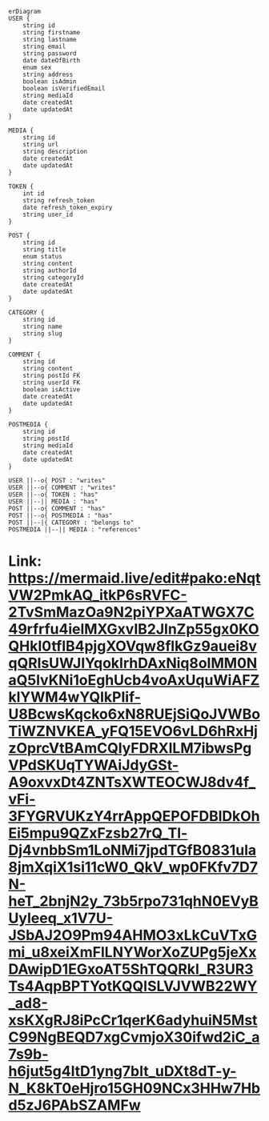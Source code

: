     erDiagram
    USER {
        string id
        string firstname
        string lastname
        string email
        string password
        date dateOfBirth
        enum sex
        string address
        boolean isAdmin
        boolean isVerifiedEmail
        string mediaId
        date createdAt
        date updatedAt
    }

    MEDIA {
        string id
        string url
        string description
        date createdAt
        date updatedAt
    }

    TOKEN {
        int id
        string refresh_token
        date refresh_token_expiry
        string user_id
    }

    POST {
        string id
        string title
        enum status
        string content
        string authorId
        string categoryId
        date createdAt
        date updatedAt
    }

    CATEGORY {
        string id
        string name
        string slug
    }

    COMMENT {
        string id
        string content
        string postId FK
        string userId FK
        boolean isActive
        date createdAt
        date updatedAt
    }

    POSTMEDIA {
        string id
        string postId
        string mediaId
        date createdAt
        date updatedAt
    }

    USER ||--o{ POST : "writes"
    USER ||--o{ COMMENT : "writes"
    USER ||--o{ TOKEN : "has"
    USER ||--|| MEDIA : "has"
    POST ||--o{ COMMENT : "has"
    POST ||--o{ POSTMEDIA : "has"
    POST ||--|{ CATEGORY : "belongs to"
    POSTMEDIA ||--|| MEDIA : "references"


# Link: https://mermaid.live/edit#pako:eNqtVW2PmkAQ_itkP6sRVFC-2TvSmMazOa9N2piYPXaATWGX7C49rfrfu4ielMXGxvIB2JlnZp55gx0KOQHkI0tfIB4pjgXOVqw8flkGz9auei8vqQRlsUWJIYqokIrhDAxNiq8oIMM0NaQ5lvKNi1oEghUcb4voAxUquWiAFZklYWM4wYQIkPIif-U8BcwsKqcko6xN8RUEjSiQoJVWBoTiWZNVKEA_yFQ15EVO6vLD6hRxHjzOprcVtBAmCQIyFDRXlLM7ibwsPgVPdSKUqTYWAiJdyGSt-A9oxvxDt4ZNTsXWTEOCWJ8dv4f_vFi-3FYGRVUKzY4rrAppQEPOFDBlDkOhEi5mpu9QZxFzsb27rQ_Tl-Dj4vnbbSm1LoNMi7jpdTGfB0831ula8jmXqiX1si11cW0_QkV_wp0FKfv7D7N-heT_2bnjN2y_73b5rpo731qhN0EVyBUyIeeq_x1V7U-JSbAJ2O9Pm94AHMO3xLkCuVTxGmi_u8xeiXmFlLNYWorXoZUPg5jeXxDAwipD1EGxoAT5ShTQQRkI_R3UR3Ts4AqpBPTYotKQQISLVJVWB22WY_ad8-xsKXgRJ8iPcCr1qerK6adyhuiN5MstC99NgBEQD7xgCvmjoX30ifwd2iC_a7s9b-h6jut5g4ltD1yng7bIt_uDXt8dT-y-N_K8kT0eHjro15GH09NCx3HHw7Hbd5zJ6PAbSZAMFw